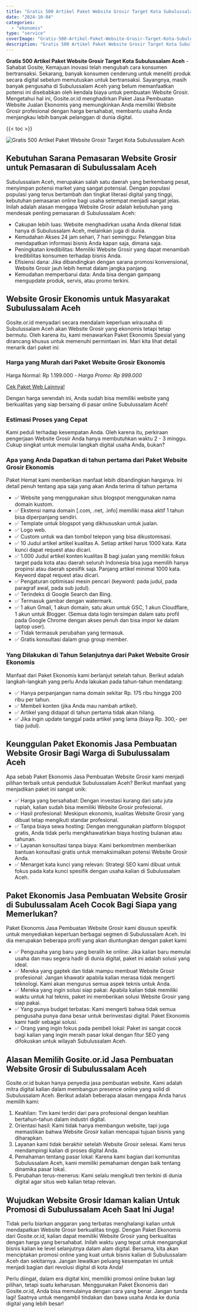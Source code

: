 ```yaml
---
title: "Gratis 500 Artikel Paket Website Grosir Target Kota Subulussalam Aceh"
date: "2024-10-04"
categories: 
  - "ekonomis"
type: "service"
coverImage: "Gratis-500-Artikel-Paket-Website-Grosir-Target-Kota-Subulussalam-Aceh.png"
description: "Gratis 500 Artikel Paket Website Grosir Target Kota Subulussalam Aceh. Perlu diingat, dalam era digital kini, memiliki promosi online bukan lagi pilihan, tet..."
---
```


**Gratis 500 Artikel Paket Website Grosir Target Kota Subulussalam Aceh** - Sahabat Gosite, Kemajuan inovasi telah mengubah cara konsumen bertransaksi. Sekarang, banyak konsumen cenderung untuk meneliti produk secara digital sebelum memutuskan untuk bertransaksi. Sayangnya, masih banyak pengusaha di Subulussalam Aceh yang belum memanfaatkan potensi ini disebabkan oleh kendala biaya untuk pembuatan Website Grosir. Mengetahui hal ini, Gosite.or.id menghadirkan Paket Jasa Pembuatan Website Jualan Ekonomis yang memungkinkan Anda memiliki Website Grosir profesional dengan harga bersahabat, membantu usaha Anda menjangkau lebih banyak pelanggan di dunia digital.

{{< toc >}}

![Gratis 500 Artikel Paket Website Grosir Target Kota Subulussalam Aceh](/images/ekonomis/Gratis-500-Artikel-Paket-Website-Grosir-Target-Kota-Subulussalam-Aceh.png)

## Kebutuhan Sarana Pemasaran Website Grosir untuk Pemasaran di Subulussalam Aceh

Subulussalam Aceh, merupakan salah satu daerah yang berkembang pesat, menyimpan potensi market yang sangat potensial. Dengan populasi populasi yang terus bertambah dan tingkat literasi digital yang tinggi, kebutuhan pemasaran online bagi usaha setempat menjadi sangat jelas. Inilah adalah alasan mengapa Website Grosir adalah kebutuhan yang mendesak penting pemasaran di Subulussalam Aceh:

- Cakupan lebih luas: Website menghadirkan usaha Anda dikenal tidak hanya di Subulussalam Aceh, melainkan juga di dunia.
- Kemudahan Akses 24 jam sehari, 7 hari seminggu: Pelanggan bisa mendapatkan informasi bisnis Anda kapan saja, dimana saja.
- Peningkatan kredibilitas: Memiliki Website Grosir yang dapat menambah kredibilitas konsumen terhadap bisnis Anda.
- Efisiensi dana: Jika dibandingkan dengan sarana promosi konvensional, Website Grosir jauh lebih hemat dalam jangka panjang.
- Kemudahan memperbarui data: Anda bisa dengan gampang mengupdate produk, servis, atau promo terkini.

## Website Grosir Ekonomis untuk Masyarakat Subulussalam Aceh

Gosite.or.id menyadari secara mendalam keperluan wirausaha di Subulussalam Aceh akan Website Grosir yang ekonomis tetapi tetap bermutu. Oleh karena itu, kami menawarkan Paket Ekonomis Spesial yang dirancang khusus untuk memenuhi permintaan ini. Mari kita lihat detail menarik dari paket ini:

### Harga yang Murah dari Paket Website Grosir Ekonomis

<a class="cta-button">Harga Normal: Rp 1.199.000 - <em>Harga Promo: Rp 999.000</em></a>

<a href="/jasa-web/" class="cta-button">Cek Paket Web Lainnya!</a>

Dengan harga serendah ini, Anda sudah bisa memiliki website yang berkualitas yang siap bersaing di pasar online Subulussalam Aceh!

### Estimasi Proses yang Cepat

Kami peduli terhadap kesempatan Anda. Oleh karena itu, perkiraan pengerjaan Website Grosir Anda hanya membutuhkan waktu 2 - 3 minggu. Cukup singkat untuk memulai langkah digital usaha Anda, bukan?

### Apa yang Anda Dapatkan di tahun pertama dari Paket Website Grosir Ekonomis

Paket Hemat kami memberikan manfaat lebih dibandingkan harganya. Ini detail penuh tentang apa saja yang akan Anda terima di tahun pertama

- ✅ Website yang menggunakan situs blogspot menggunakan nama domain kustom.
- ✅ Ekstensi nama domain \[.com, .net, .info\] memiliki masa aktif 1 tahun bisa diperpanjang sendiri.
- ✅ Template untuk blogspot yang dikhususkan untuk jualan.
- ✅ Logo web.
- ✅ Custom untuk wa dan tombol telepon yang bisa dikustomisasi.
- ✅ 10 Judul artikel artikel kualitas A. Setiap artikel harus 1000 kata. Kata kunci dapat request atau dicari.
- ✅ 1.000 Judul artikel konten kualitas B bagi jualan yang memiliki fokus target pada kota atau daerah seluruh Indonesia bisa juga memilih hanya propinsi atau daerah spesifik saja. Panjang artikel minimal 1000 kata. Keyword dapat request atau dicari.
- ✅ Pengaturan optimisasi mesin pencari (keyword: pada judul, pada paragraf awal, pada sub judul).
- ✅ Terindeks di Google Search dan Bing.
- ✅ Termasuk gambar dengan watermark.
- ✅ 1 akun Gmail, 1 akun domain, satu akun untuk GSC, 1 akun Cloudflare, 1 akun untuk Blogger. (Semua data login tersimpan dalam satu profil pada Google Chrome dengan akses penuh dan bisa impor ke dalam laptop user).
- ✅ Tidak termasuk perubahan yang termasuk.
- ✅ Gratis konsultasi dalam grup group member.

### Yang Dilakukan di Tahun Selanjutnya dari Paket Website Grosir Ekonomis

Manfaat dari Paket Ekonomis kami berlanjut setelah tahun. Berikut adalah langkah-langkah yang perlu Anda lakukan pada tahun-tahun mendatang:

- ✅ Hanya perpanjangan nama domain sekitar Rp. 175 ribu hingga 200 ribu per tahun.
- ✅ Membeli konten (jika Anda mau nambah artikel).
- ✅ Artikel yang didapat di tahun pertama tidak akan hilang.
- ✅ Jika ingin update tanggal pada artikel yang lama (biaya Rp. 300,- per tiap judul).

## Keunggulan Paket Ekonomis Jasa Pembuatan Website Grosir Bagi Warga di Subulussalam Aceh

Apa sebab Paket Ekonomis Jasa Pembuatan Website Grosir kami menjadi pilihan terbaik untuk penduduk Subulussalam Aceh? Berikut manfaat yang menjadikan paket ini sangat unik:

- ✅ Harga yang bersahabat: Dengan investasi kurang dari satu juta rupiah, kalian sudah bisa memiliki Website Grosir profesional.
- ✅ Hasil profesional: Meskipun ekonomis, kualitas Website Grosir yang dibuat tetap mengikuti standar profesional.
- ✅ Tanpa biaya sewa hosting: Dengan menggunakan platform blogspot gratis, Anda tidak perlu mengkhawatirkan biaya hosting bulanan atau tahunan.
- ✅ Layanan konsultasi tanpa biaya: Kami berkomitmen memberikan bantuan konsultasi gratis untuk memaksimalkan potensi Website Grosir Anda.
- ✅ Menarget kata kunci yang relevan: Strategi SEO kami dibuat untuk fokus pada kata kunci spesifik dengan usaha kalian di Subulussalam Aceh.

## Paket Ekonomis Jasa Pembuatan Website Grosir di Subulussalam Aceh Cocok Bagi Siapa yang Memerlukan?

Paket Ekonomis Jasa Pembuatan Website Grosir kami disusun spesifik untuk menyediakan keperluan berbagai segmen di Subulussalam Aceh. Ini dia merupakan beberapa profil yang akan diuntungkan dengan paket kami:

- ✅ Pengusaha yang baru yang beralih ke online: Jika kalian baru memulai usaha dan mau segera hadir di dunia digital, paket ini adalah solusi yang ideal.
- ✅ Mereka yang gaptek dan tidak mampu membuat Website Grosir profesional: Jangan khawatir apabila kalian merasa tidak mengerti teknologi. Kami akan mengurus semua aspek teknis untuk Anda.
- ✅ Mereka yang ingin solusi siap pakai: Apabila kalian tidak memiliki waktu untuk hal teknis, paket ini memberikan solusi Website Grosir yang siap pakai.
- ✅ Yang punya budget terbatas: Kami mengerti bahwa tidak semua pengusaha punya dana besar untuk berinvestasi digital. Paket Ekonomis kami hadir sebagai solusi.
- ✅ Orang yang ingin fokus pada pembeli lokal: Paket ini sangat cocok bagi kalian yang ingin meraih pasar lokal dengan fitur SEO yang difokuskan untuk wilayah Subulussalam Aceh.

## Alasan Memilih Gosite.or.id Jasa Pembuatan Website Grosir di Subulussalam Aceh

Gosite.or.id bukan hanya penyedia jasa pembuatan website. Kami adalah mitra digital kalian dalam membangun presence online yang solid di Subulussalam Aceh. Berikut adalah beberapa alasan mengapa Anda harus memilih kami:

1. Keahlian: Tim kami terdiri dari para profesional dengan keahlian bertahun-tahun dalam industri digital.
2. Orientasi hasil: Kami tidak hanya membangun website, tapi juga memastikan bahwa Website Grosir kalian mencapai tujuan bisnis yang diharapkan.
3. Layanan kami tidak berakhir setelah Website Grosir selesai. Kami terus mendampingi kalian di proses digital Anda.
4. Pemahaman tentang pasar lokal: Karena kami bagian dari komunitas Subulussalam Aceh, kami memiliki pemahaman dengan baik tentang dinamika pasar lokal.
5. Perubahan terus-menerus: Kami selalu mengikuti tren terkini di dunia digital agar situs web kalian tetap relevan.

## Wujudkan Website Grosir Idaman kalian Untuk Promosi di Subulussalam Aceh Saat Ini Juga!

Tidak perlu biarkan anggaran yang terbatas menghalangi kalian untuk mendapatkan Website Grosir berkualitas tinggi. Dengan Paket Ekonomis dari Gosite.or.id, kalian dapat memiliki Website Grosir yang berkualitas dengan harga yang bersahabat. Inilah waktu yang tepat untuk mengangkat bisnis kalian ke level selanjutnya dalam alam digital. Bersama, kita akan menciptakan promosi online yang kuat untuk bisnis kalian di Subulussalam Aceh dan sekitarnya. Jangan lewatkan peluang kesempatan ini untuk menjadi bagian dari revolusi digital di kota Anda!

Perlu diingat, dalam era digital kini, memiliki promosi online bukan lagi pilihan, tetapi suatu keharusan. Menggunakan Paket Ekonomis dari Gosite.or.id, Anda bisa memulainya dengan cara yang benar. Jangan tunda lagi! Saatnya untuk mengambil tindakan dan bawa usaha Anda ke dunia digital yang lebih besar!